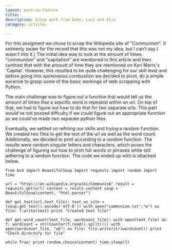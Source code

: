 ```yaml
---
layout: post-no-feature
title:
description: Group work from Eden, Lucy and Elio
category: articles

---
```


For this assigment we chose to scrap the Wikipedia site of "Communism". (I solmenly swaer for the record that this was not my idea, but I can't say I wasn't into it.) The initial idea was to look at the amount of times "communism" and "capitalism" are mentioned in this article and then contrast that with the amount of time they are mentioned on Karl Marrx's 'Capital'. However, this resutled to be quite challenging for our skill level and before going into spoteneous combustion we decided to pivot, do a simple excersie to grasp some of the basic workings of web scrapping with Python.

The main challenge was to figure out a function that would tell us the amount of times that a sepcific word is repeated within an url. On top of that, we had to figure out how to do that for two separate urls. This part would've not possed diffculty if we could figure out an appropriate function as we could've made two separate python files.

Eventually, we settled on refining our skills and trying a random function. We created two files to get the text of the url as well as the word count. Additionally, we decided to print according to a random function. The results were random singular letters and characters, which poses the challenge of figuring out how to print full words or phrases while still adhering to a random function. The code we ended up with is attached below.

```
from bs4 import BeautifulSoup import requests import random import time

url = "https://en.wikipedia.org/wiki/Communism" result = requests.get(url) content = result.content soup = BeautifulSoup(content, "html.parser")

def get_text(url,text_file): text_on_site = (soup.get_text().encode('utf-8')) with open("communism.txt","w") as file: f.write(text) print "Created text file!"

def get_word_count(text_file, wordcount_file): with open(text_file) as f: wordcount = str(Counter(f.read().split())) with open(wordcount_file, "wb") as file: file.write(str(wordcount)) print "Check directory for file"

while True: print random.choice(content) time.sleep(1) 

```
